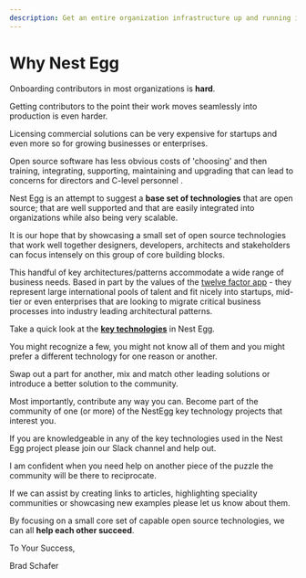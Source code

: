 ```yaml
---
description: Get an entire organization infrastructure up and running in minutes
---
```


# Why Nest Egg

Onboarding contributors in most organizations is **hard**. 

Getting contributors to the point their work moves seamlessly into production is even harder. 

Licensing commercial solutions can be very expensive for startups and even more so for growing businesses or enterprises.

Open source software has less obvious costs of 'choosing' and then training, integrating, supporting, maintaining and upgrading that can lead to concerns for directors and  C-level personnel .

Nest Egg is an attempt to suggest a **base set of technologies** that are open source; that are well supported and that are easily integrated into organizations while also being very scalable. 

It is our hope that by showcasing a small set of open source technologies that work well together  designers, developers, architects and stakeholders can focus intensely on this group of core building blocks.

This handful of key architectures/patterns accommodate a wide range of business needs. Based in part by the values of the [twelve factor app](https://12factor.net/)  - they represent  large international pools of talent and fit nicely into startups, mid-tier or even enterprises that are looking to migrate critical business processes into industry leading architectural patterns.

Take a quick look at the [**key technologies**](key-technologies/overview.md) in Nest Egg. 

You might recognize a few, you might not know all of them and you might prefer a different technology for one reason or another.

Swap out a part for another, mix and match other leading solutions or introduce a better solution to the community. 

Most importantly, contribute any way you can. Become part of the community of one \(or more\) of the NestEgg key technology projects that interest you.

If you are knowledgeable in any of the key technologies used in the Nest Egg project please join our Slack channel and help out. 

I am confident when you need help on another piece of the puzzle the community will be there to reciprocate.

If we can assist by creating links to articles, highlighting speciality communities or showcasing new examples please let us know about them.  

By focusing on a small core set of capable open source technologies, we can all **help each other succeed**.

To Your Success,

Brad Schafer


